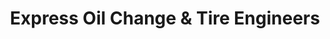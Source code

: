 ---
title: "Express Oil Change & Tire Engineers"
url: /troy/express-oil-change-und-tire-engineers/
shop: Reifen
---